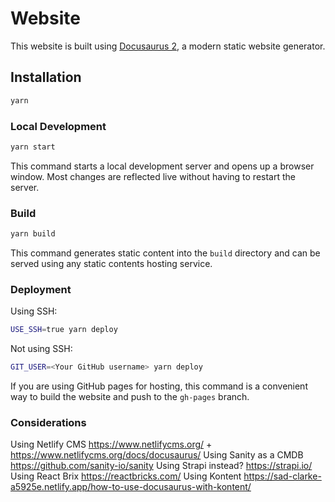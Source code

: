 # Website

This website is built using [Docusaurus 2](https://docusaurus.io/), a modern static website generator.

## Installation

```sh
yarn
```

### Local Development

```sh
yarn start
```

This command starts a local development server and opens up a browser window. Most changes are reflected live without having to restart the server.

### Build

```sh
yarn build
```

This command generates static content into the `build` directory and can be served using any static contents hosting service.

### Deployment

Using SSH:

```sh
USE_SSH=true yarn deploy
```

Not using SSH:

```sh
GIT_USER=<Your GitHub username> yarn deploy
```

If you are using GitHub pages for hosting, this command is a convenient way to build the website and push to the `gh-pages` branch.


### Considerations

Using Netlify CMS <https://www.netlifycms.org/> + <https://www.netlifycms.org/docs/docusaurus/>
Using Sanity as a CMDB <https://github.com/sanity-io/sanity>
Using Strapi instead? <https://strapi.io/>
Using React Brix <https://reactbricks.com/>
Using Kontent <https://sad-clarke-a5925e.netlify.app/how-to-use-docusaurus-with-kontent/>